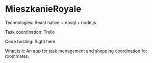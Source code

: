 # MieszkanieRoyale

Technologies:
React native + nosql + node js

Task coordination:
Trello

Code hosting:
Right here

What is it:
An app for task menagement and shopping coordination for roommates.
